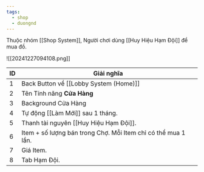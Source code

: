 ```yaml
---
tags:
  - shop
  - duongnd
---
```

Thuộc nhóm [[Shop System]], Người chơi dùng [[Huy Hiệu Hạm Đội]] để mua đồ.

![[20241227094108.png]]

| ID  | Giải nghĩa                                                    |
| --- | ------------------------------------------------------------- |
| 1   | Back Button về [[Lobby System (Home)]]                        |
| 2   | Tên Tính năng **Cửa Hàng**                                    |
| 3   | Background Cửa Hàng                                           |
| 4   | Tự động [[Làm Mới]] sau 1 tháng.                              |
| 5   | Thanh tài nguyên [[Huy Hiệu Hạm Đội]].                        |
| 6   | Item + số lượng bán trong Chợ. Mỗi Item chỉ có thể mua 1 lần. |
| 7   | Giá Item.                                                     |
| 8   | Tab Hạm Đội.                                                  |

